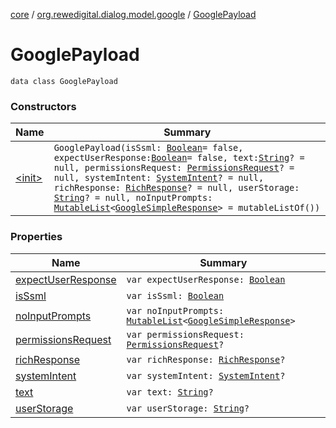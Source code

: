 [core](../../index.md) / [org.rewedigital.dialog.model.google](../index.md) / [GooglePayload](./index.md)

# GooglePayload

`data class GooglePayload`

### Constructors

| Name | Summary |
|---|---|
| [&lt;init&gt;](-init-.md) | `GooglePayload(isSsml: `[`Boolean`](https://kotlinlang.org/api/latest/jvm/stdlib/kotlin/-boolean/index.html)` = false, expectUserResponse: `[`Boolean`](https://kotlinlang.org/api/latest/jvm/stdlib/kotlin/-boolean/index.html)` = false, text: `[`String`](https://kotlinlang.org/api/latest/jvm/stdlib/kotlin/-string/index.html)`? = null, permissionsRequest: `[`PermissionsRequest`](../-permissions-request/index.md)`? = null, systemIntent: `[`SystemIntent`](../-system-intent/index.md)`? = null, richResponse: `[`RichResponse`](../-rich-response/index.md)`? = null, userStorage: `[`String`](https://kotlinlang.org/api/latest/jvm/stdlib/kotlin/-string/index.html)`? = null, noInputPrompts: `[`MutableList`](https://kotlinlang.org/api/latest/jvm/stdlib/kotlin.collections/-mutable-list/index.html)`<`[`GoogleSimpleResponse`](../-google-simple-response/index.md)`> = mutableListOf())` |

### Properties

| Name | Summary |
|---|---|
| [expectUserResponse](expect-user-response.md) | `var expectUserResponse: `[`Boolean`](https://kotlinlang.org/api/latest/jvm/stdlib/kotlin/-boolean/index.html) |
| [isSsml](is-ssml.md) | `var isSsml: `[`Boolean`](https://kotlinlang.org/api/latest/jvm/stdlib/kotlin/-boolean/index.html) |
| [noInputPrompts](no-input-prompts.md) | `var noInputPrompts: `[`MutableList`](https://kotlinlang.org/api/latest/jvm/stdlib/kotlin.collections/-mutable-list/index.html)`<`[`GoogleSimpleResponse`](../-google-simple-response/index.md)`>` |
| [permissionsRequest](permissions-request.md) | `var permissionsRequest: `[`PermissionsRequest`](../-permissions-request/index.md)`?` |
| [richResponse](rich-response.md) | `var richResponse: `[`RichResponse`](../-rich-response/index.md)`?` |
| [systemIntent](system-intent.md) | `var systemIntent: `[`SystemIntent`](../-system-intent/index.md)`?` |
| [text](text.md) | `var text: `[`String`](https://kotlinlang.org/api/latest/jvm/stdlib/kotlin/-string/index.html)`?` |
| [userStorage](user-storage.md) | `var userStorage: `[`String`](https://kotlinlang.org/api/latest/jvm/stdlib/kotlin/-string/index.html)`?` |
